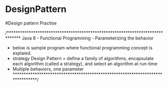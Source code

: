 # DesignPattern
#Design pattern Practise

/******************************************************************************
Java 8 - Functional Programming - Parameterizing the behavior

- below is sample program where functional programming concept is explaied.
- strategy Design Pattern = define a family of algorithms, encapsulate each algorithm (called a strategy), and select an algorithm at run-time
- Multiple behaviors, one parameter
*******************************************************************************/
